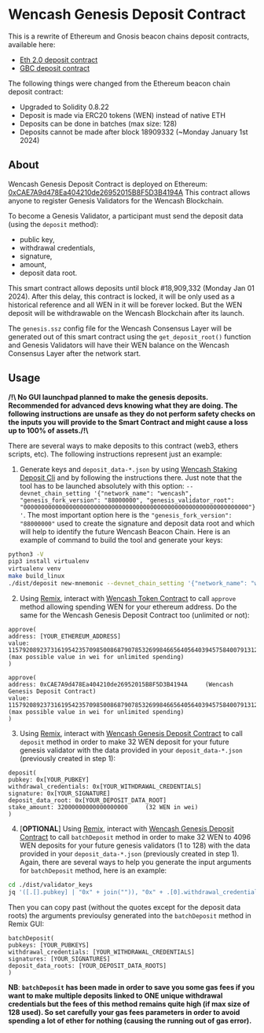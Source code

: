 # Wencash Genesis Deposit Contract

This is a rewrite of Ethereum and Gnosis beacon chains deposit contracts, available here: 

- [Eth 2.0 deposit contract](https://github.com/ethereum/consensus-specs/blob/dev/solidity_deposit_contract/deposit_contract.sol)
- [GBC deposit contract](https://github.com/gnosischain/deposit-contract)

The following things were changed from the Ethereum beacon chain deposit contract:

- Upgraded to Solidity 0.8.22
- Deposit is made via ERC20 tokens (WEN) instead of native ETH
- Deposits can be done in batches (max size: 128)
- Deposits cannot be made after block 18909332 (~Monday January 1st 2024)

## About 

Wencash Genesis Deposit Contract is deployed on Ethereum: [0xCAE7A9d478Ea404210de26952015B8F5D3B4194A](https://etherscan.io/address/0xCAE7A9d478Ea404210de26952015B8F5D3B4194A#code)
This contract allows anyone to register Genesis Validators for the Wencash Blockchain.

To become a Genesis Validator, a participant must send the deposit data (using the `deposit` method):
- public key,
- withdrawal credentials,
- signature,
- amount,
- deposit data root.
 
This smart contract allows deposits until block #18,909,332 (Monday Jan 01 2024). After this delay, this contract is locked, it will be only used as a historical reference and all WEN in it will be forever locked. But the WEN deposit will be withdrawable on the Wencash Blockchain after its launch.

The `genesis.ssz` config file for the Wencash Consensus Layer will be generated out of this smart contract using the `get_deposit_root()` function and Genesis Validators will have their WEN balance on the Wencash Consensus Layer after the network start.

## Usage

**/!\ No GUI launchpad planned to make the genesis deposits. Recommended for advanced devs knowing what they are doing. The following instructions are unsafe as they do not perform safety checks on the inputs you will provide to the Smart Contract and might cause a loss up to 100% of assets./!\\**

There are several ways to make deposits to this contract (web3, ethers scripts, etc). The following instructions represent just an example:

1. Generate keys and `deposit_data-*.json` by using [Wencash Staking Deposit Cli](https://github.com/wencash/staking-deposit-cli) and by following the instructions there. Just note that the tool has to be launched absolutely with this option: `--devnet_chain_setting '{"network_name": "wencash", "genesis_fork_version": "88000000", "genesis_validator_root": "0000000000000000000000000000000000000000000000000000000000000000"}'`. The most important option here is the `"genesis_fork_version": "88000000"` used to create the signature and deposit data root and which will help to identify the future Wencash Beacon Chain. Here is an example of command to build the tool and generate your keys:

```sh
python3 -V
pip3 install virtualenv
virtualenv venv
make build_linux
./dist/deposit new-mnemonic --devnet_chain_setting '{"network_name": "wencash", "genesis_fork_version": "88000000", "genesis_validator_root": "0000000000000000000000000000000000000000000000000000000000000000"}' --execution_address '[YOUR_ETHEREUM_ADDRESS]'
```

2. Using [Remix](https://remix.ethereum.org/), interact with [Wencash Token Contract](https://etherscan.io/token/0xEBA6145367b33e9FB683358E0421E8b7337D435f#code) to call `approve` method allowing spending WEN for your ethereum address. Do the same for the Wencash Genesis Deposit Contract too (unlimited or not):

```code
approve(
address: [YOUR_ETHEREUM_ADDRESS]
value: 115792089237316195423570985008687907853269984665640564039457584007913129639935  (max possible value in wei for unlimited spending)
)
```

```code
approve(
address: 0xCAE7A9d478Ea404210de26952015B8F5D3B4194A     (Wencash Genesis Deposit Contract)
value: 115792089237316195423570985008687907853269984665640564039457584007913129639935  (max possible value in wei for unlimited spending)
)
```

3. Using [Remix](https://remix.ethereum.org/), interact with [Wencash Genesis Deposit Contract](https://etherscan.io/address/0xCAE7A9d478Ea404210de26952015B8F5D3B4194A#code) to call `deposit` method in order to make 32 WEN deposit for your future genesis validator with the data provided in your `deposit_data-*.json` (previously created in step 1):

```code
deposit(
pubkey: 0x[YOUR_PUBKEY]
withdrawal_credentials: 0x[YOUR_WITHDRAWAL_CREDENTIALS]
signature: 0x[YOUR_SIGNATURE]
deposit_data_root: 0x[YOUR_DEPOSIT_DATA_ROOT]
stake_amount: 32000000000000000000     (32 WEN in wei)
)
```

4. [**OPTIONAL**] Using [Remix](https://remix.ethereum.org/), interact with [Wencash Genesis Deposit Contract](https://etherscan.io/address/0xCAE7A9d478Ea404210de26952015B8F5D3B4194A#code) to call `batchDeposit` method in order to make 32 WEN to 4096 WEN deposits for your future genesis validators (1 to 128) with the data provided in your `deposit_data-*.json` (previously created in step 1). Again, there are several ways to help you generate the input arguments for `batchDeposit` method, here is an example:

```sh
cd ./dist/validator_keys
jq '([.[].pubkey] | "0x" + join("")), "0x" + .[0].withdrawal_credentials, ([.[].signature] | "0x" + join("")), ["0x" + .[].deposit_data_root]' ./deposit_data-*.json > ./output.json
```

Then you can copy past (without the quotes except for the deposit data roots) the arguments previoulsy generated into the `batchDeposit` method in Remix GUI: 

```code
batchDeposit(
pubkeys: [YOUR_PUBKEYS]
withdrawal_credentials: [YOUR_WITHDRAWAL_CREDENTIALS]
signatures: [YOUR_SIGNATURES]
deposit_data_roots: [YOUR_DEPOSIT_DATA_ROOTS]
)
```

**NB**: **`batchDeposit` has been made in order to save you some gas fees if you want to make multiple deposits linked to ONE unique withdrawal credentials but the fees of this method remains quite high (if max size of 128 used). So set carefully your gas fees parameters in order to avoid spending a lot of ether for nothing (causing the running out of gas error).**



